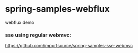 # spring-samples-webflux
webflux demo


### sse using regular webmvc:

https://github.com/importsource/spring-samples-sse-webmvc
